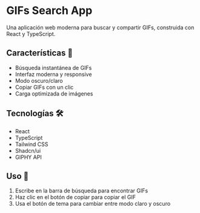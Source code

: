 # GIFs Search App
Una aplicación web moderna para buscar y compartir GIFs, construida con React y TypeScript.

## Características 🚀 
- Búsqueda instantánea de GIFs
- Interfaz moderna y responsive
- Modo oscuro/claro
- Copiar GIFs con un clic
- Carga optimizada de imágenes

## Tecnologías 🛠️
- React
- TypeScript
- Tailwind CSS
- Shadcn/ui
- GIPHY API

## Uso 🔧
1. Escribe en la barra de búsqueda para encontrar GIFs
2. Haz clic en el botón de copiar para copiar el GIF
3. Usa el botón de tema para cambiar entre modo claro y oscuro
